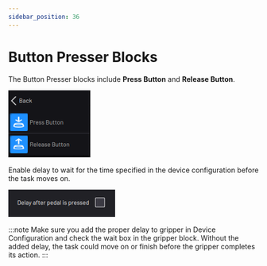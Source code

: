 ```yaml
---
sidebar_position: 36
---
```


# Button Presser Blocks

The Button Presser blocks include **Press Button** and **Release Button**.

![](../Images/TaskCanvasBlockGlossary/Device-ButtonPresser-Menu.png)

Enable delay to wait for the time specified in the device configuration before the task moves on.

![](../Images/TaskCanvasBlockGlossary/Device-PedalPresser-Settings-Delay.png)

:::note
Make sure you add the proper delay to gripper in Device Configuration and check the wait box in the gripper block. Without the added delay, the task could move on or finish before the gripper completes its action.
:::

